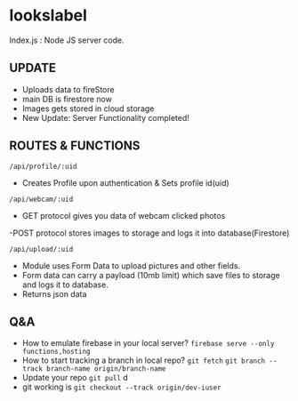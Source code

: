 # lookslabel

Index.js : Node JS server code.

## UPDATE

- Uploads data to fireStore
- main DB is firestore now
- Images gets stored in cloud storage
- New Update: Server Functionality completed!

## ROUTES & FUNCTIONS

`/api/profile/:uid`

- Creates Profile upon authentication & Sets profile id(uid)

`/api/webcam/:uid`

- GET protocol gives you data of webcam clicked photos

-POST protocol stores images to storage and logs it into database(Firestore)

`/api/upload/:uid`

- Module uses Form Data to upload pictures and other fields.
- Form data can carry a payload (10mb limit) which save files to storage and logs it to database.
- Returns json data

## Q&A

- How to emulate firebase in your local server?
  `firebase serve --only functions,hosting`
- How to start tracking a branch in local repo?
  `git fetch`
  `git branch --track branch-name origin/branch-name`
- Update your repo `git pull`
  d
- git working is
  `git checkout --track origin/dev-iuser`
